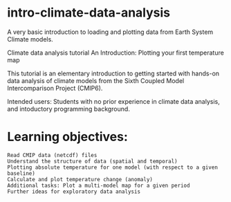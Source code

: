 # intro-climate-data-analysis
A very basic introduction to loading and plotting data from Earth System Climate models.

Climate data analysis tutorial
An Introduction: Plotting your first temperature map

This tutorial is an elementary introduction to getting started with hands-on data analysis of climate models from the Sixth Coupled Model Intercomparison Project (CMIP6).

Intended users: Students with no prior experience in climate data analysis, and intoductory programming background.

# Learning objectives:

    Read CMIP data (netcdf) files
    Understand the structure of data (spatial and temporal)
    Plotting absolute temperature for one model (with respect to a given baseline)
    Calculate and plot temperature change (anomaly)
    Additional tasks: Plot a multi-model map for a given period
    Further ideas for exploratory data analysis
